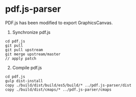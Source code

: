 # pdf.js-parser

PDF.js has been modified to export GraphicsCanvas.

1. Synchronize pdf.js

```shell
cd pdf.js
git pull
git pull upstream
git merge upstream/master
// apply patch
```

2. Compile pdf.js

```shell
cd pdf.js
gulp dist-install
copy ./build/dist/build/es5/build/* ../pdf.js-parser/dist
copy ./build/dist/cmaps/* ../pdf.js-parser/cmaps
```